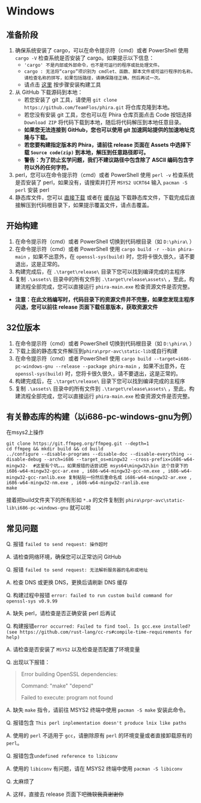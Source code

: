 # Windows

## 准备阶段

1. 确保系统安装了 cargo，可以在命令提示符（cmd）或者 PowerShell 使用 `cargo -V` 检查系统是否安装了 cargo。如果提示以下信息：
    - `'cargo' 不是内部或外部命令，也不是可运行的程序或批处理文件。`
    - `cargo : 无法将“cargo”项识别为 cmdlet、函数、脚本文件或可运行程序的名称。请检查名称的拼写，如果包括路径，请确保路径正确，然后再试一次。`
    - 请点击 [这里](./cargo.md) 按步骤安装构建工具
2. 从 GitHub 下载源码到本地：
    - 若您安装了 git 工具，请使用 `git clone https://github.com/TeamFlos/phira.git` 将仓库克隆到本地。
    - 若您没有安装 git 工具，您也可以在 Phira 仓库页面点击 Code 按钮选择 `Download ZIP` 将代码下载到本地，随后将代码解压到本地任意目录。
    - __如果您无法连接到 GitHub，您也可以使用 git 加速网站提供的加速地址克隆与下载。__
    - __若您要构建指定版本的 Phira，请前往 release 页面在 Assets 中选择下载 `Source code(zip)` 到本地，解压到任意路径即可。__
    - __警告：为了防止玄学问题，我们不建议路径中包含除了 ASCII 编码包含字符以外的任何字符。__
3. perl，您可以在命令提示符（cmd）或者 PowerShell 使用 `perl -v` 检查系统是否安装了 perl，如果没有，请搜索并打开 `MSYS2 UCRT64` 输入 `pacman -S perl` 安装 perl
4. 静态库文件，您可以 [直接下载](./prpr-avc.zip) 或者在 [缓存站](https://www.nuanr-mxi.com/prpr-avc.zip) 下载静态库文件，下载完成后直接解压到代码根目录下，如果提示覆盖文件，请点击覆盖。

## 开始构建

1. 在命令提示符（cmd）或者 PowerShell 切换到代码根目录（如 `D:\phira\` ）
2. 在命令提示符（cmd）或者 PowerShell 使用 `cargo build -r --bin phira-main` ，如果不出意外，在 `openssl-sys(build)` 时，您将卡很久很久，请不要退出，这是正常的。
3. 构建完成后，在 `.\target\release\` 目录下您可以找到编译完成的主程序
4. 复制 `.\assets\` 目录中的所有文件到 `.\target\release\assets\` ，至此，构建流程全部完成，您可以直接运行 `phira-main.exe` 检查资源文件是否完整。

- __注意：在此文档编写时，代码目录下的资源文件并不完整，如果您发现主程序闪退，您可以前往 release 页面下载任意版本，获取资源文件__

## 32位版本
1. 在命令提示符（cmd）或者 PowerShell 切换到代码根目录（如 `D:\phira\` ）
2. 下载上面的静态库文件解压到`phira\prpr-avc\static-lib`或自行构建
3. 在命令提示符（cmd）或者 PowerShell 使用 `cargo build --target=i686-pc-windows-gnu --release --package phira-main` ，如果不出意外，在 `openssl-sys(build)` 时，您将卡很久很久，请不要退出，这是正常的。
4. 构建完成后，在 `.\target\release\` 目录下您可以找到编译完成的主程序
5. 复制 `.\assets\` 目录中的所有文件到 `.\target\release\assets\` ，至此，构建流程全部完成，您可以直接运行 `phira-main.exe` 检查资源文件是否完整。

## 有关静态库的构建（以i686-pc-windows-gnu为例）
在msys2上操作
```msys2
git clone https://git.ffmpeg.org/ffmpeg.git --depth=1
cd ffmpeg && mkdir build && cd build
../configure --disable-programs --disable-doc --disable-everything --disable-debug --arch=i686 --target_os=mingw32 --cross-prefix=i686-w64-mingw32-  #这里有个坑。。。如果报错的话尝试把 msys64\mingw32\bin 这个目录下的 i686-w64-mingw32-gcc-ar.exe , i686-w64-mingw32-gcc-nm.exe , i686-w64-mingw32-gcc-ranlib.exe 复制粘贴一份然后重命名成 i686-w64-mingw32-ar.exe , i686-w64-mingw32-nm.exe , i686-w64-mingw32-ranlib.exe
make
```
接着把build文件夹下的所有形如 `*.a` 的文件复制到 `phira\prpr-avc\static-lib\i686-pc-windows-gnu` 就可以啦

## 常见问题

Q. 报错 `failed to send request: 操作超时`

A. 请检查网络环境，确保您可以正常访问 GitHub

Q. 报错 `failed to send request: 无法解析服务器的名称或地址`

A. 检查 DNS 或更换 DNS，更换后请刷新 DNS 缓存

Q. 构建过程中报错 `error: failed to run custom build command for openssl-sys v0.9.99`

A. 缺失 perl，请检查是否正确安装 perl 后再试

Q. 构建报错`error occurred: Failed to find tool. Is gcc.exe installed? (see https://github.com/rust-lang/cc-rs#compile-time-requirements for help)`

A. 请检查是否安装了 `MSYS2` 以及检查是否配置了环境变量

Q. 出现以下报错：

> Error building OpenSSL dependencies:
>
> Command: "make" "depend"
>
> Failed to execute: program not found

A. 缺失 `make` 指令，请前往 MSYS2 终端中使用 `pacman -S make` 安装此命令。

Q. 报错包含 `This perl inplementation doesn't produce lnix like paths`

A. 使用的 `perl` 不适用于 `gcc`，请删除原有 `perl` 的环境变量或者直接卸载原有的 `perl`。

Q. 报错包含`undefined reference to libiconv`

A. 使用的 `libiconv` 有问题，请在 MSYS2 终端中使用 `pacman -S libiconv` 

Q. 太麻烦了

A. 这样，直接去 release 页面下吧~~微软我真谢谢你~~

